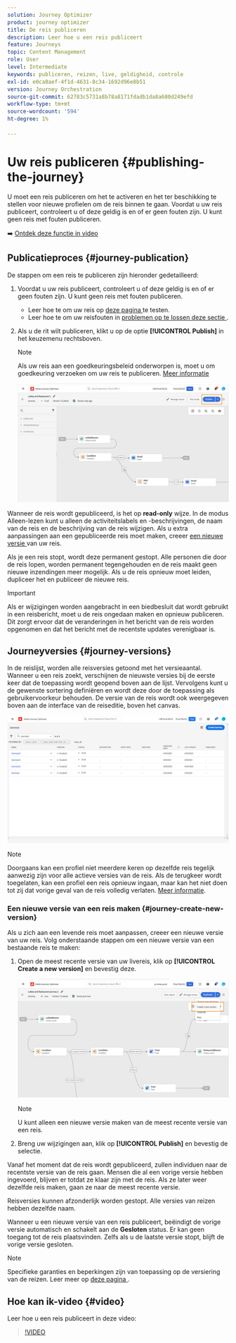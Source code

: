 ```yaml
---
solution: Journey Optimizer
product: journey optimizer
title: De reis publiceren
description: Leer hoe u een reis publiceert
feature: Journeys
topic: Content Management
role: User
level: Intermediate
keywords: publiceren, reizen, live, geldigheid, controle
exl-id: e0ca8aef-4f1d-4631-8c34-1692d96e8b51
version: Journey Orchestration
source-git-commit: 62783c5731a8b78a8171fdadb1da8a680d249efd
workflow-type: tm+mt
source-wordcount: '594'
ht-degree: 1%

---
```


# Uw reis publiceren {#publishing-the-journey}

U moet een reis publiceren om het te activeren en het ter beschikking te stellen voor nieuwe profielen om de reis binnen te gaan. Voordat u uw reis publiceert, controleert u of deze geldig is en of er geen fouten zijn. U kunt geen reis met fouten publiceren.

➡️ [Ontdek deze functie in video](#video)

## Publicatieproces {#journey-publication}

De stappen om een reis te publiceren zijn hieronder gedetailleerd:

1. Voordat u uw reis publiceert, controleert u of deze geldig is en of er geen fouten zijn. U kunt geen reis met fouten publiceren.

   * Leer hoe te om uw reis op [ deze pagina ](testing-the-journey.md) te testen.
   * Leer hoe te om uw reisfouten in [ problemen op te lossen deze sectie ](../building-journeys/troubleshooting.md#checking-for-errors-before-testing).

1. Als u de rit wilt publiceren, klikt u op de optie **[!UICONTROL Publish]** in het keuzemenu rechtsboven.

   >[!NOTE]
   >
   > Als uw reis aan een goedkeuringsbeleid onderworpen is, moet u om goedkeuring verzoeken om uw reis te publiceren. [Meer informatie](../test-approve/gs-approval.md)

   ![](assets/journeyuc1_18.png)

Wanneer de reis wordt gepubliceerd, is het op **read-only** wijze. In de modus Alleen-lezen kunt u alleen de activiteitslabels en -beschrijvingen, de naam van de reis en de beschrijving van de reis wijzigen. Als u extra aanpassingen aan een gepubliceerde reis moet maken, creeer [ een nieuwe versie ](journey-ui.md#journey-versions) van uw reis.

Als je een reis stopt, wordt deze permanent gestopt. Alle personen die door de reis lopen, worden permanent tegengehouden en de reis maakt geen nieuwe inzendingen meer mogelijk. Als u de reis opnieuw moet leiden, dupliceer het en publiceer de nieuwe reis.

>[!IMPORTANT]
>
>Als er wijzigingen worden aangebracht in een biedbesluit dat wordt gebruikt in een reisbericht, moet u de reis ongedaan maken en opnieuw publiceren. Dit zorgt ervoor dat de veranderingen in het bericht van de reis worden opgenomen en dat het bericht met de recentste updates verenigbaar is.

## Journeyversies {#journey-versions}

In de reislijst, worden alle reisversies getoond met het versieaantal. Wanneer u een reis zoekt, verschijnen de nieuwste versies bij de eerste keer dat de toepassing wordt geopend boven aan de lijst. Vervolgens kunt u de gewenste sortering definiëren en wordt deze door de toepassing als gebruikervoorkeur behouden. De versie van de reis wordt ook weergegeven boven aan de interface van de reiseditie, boven het canvas.

![](assets/journeyversions1.png)

>[!NOTE]
>
>Doorgaans kan een profiel niet meerdere keren op dezelfde reis tegelijk aanwezig zijn voor alle actieve versies van de reis. Als de terugkeer wordt toegelaten, kan een profiel een reis opnieuw ingaan, maar kan het niet doen tot zij dat vorige geval van de reis volledig verlaten. [Meer informatie](entry-management.md).

### Een nieuwe versie van een reis maken {#journey-create-new-version}

Als u zich aan een levende reis moet aanpassen, creeer een nieuwe versie van uw reis. Volg onderstaande stappen om een nieuwe versie van een bestaande reis te maken:

1. Open de meest recente versie van uw livereis, klik op **[!UICONTROL Create a new version]** en bevestig deze.

   ![](assets/journeyversions2.png)

   >[!NOTE]
   >
   >U kunt alleen een nieuwe versie maken van de meest recente versie van een reis.

1. Breng uw wijzigingen aan, klik op **[!UICONTROL Publish]** en bevestig de selectie.

Vanaf het moment dat de reis wordt gepubliceerd, zullen individuen naar de recentste versie van de reis gaan. Mensen die al een vorige versie hebben ingevoerd, blijven er totdat ze klaar zijn met de reis. Als ze later weer dezelfde reis maken, gaan ze naar de meest recente versie.

Reisversies kunnen afzonderlijk worden gestopt. Alle versies van reizen hebben dezelfde naam.

Wanneer u een nieuwe versie van een reis publiceert, beëindigt de vorige versie automatisch en schakelt aan de **Gesloten** status. Er kan geen toegang tot de reis plaatsvinden. Zelfs als u de laatste versie stopt, blijft de vorige versie gesloten.


>[!NOTE]
>
>Specifieke garanties en beperkingen zijn van toepassing op de versiering van de reizen. Leer meer op [ deze pagina ](../start/guardrails.md#journey-versions-journey-versions-g).


## Hoe kan ik-video {#video}

Leer hoe u een reis publiceert in deze video:

>[!VIDEO](https://video.tv.adobe.com/v/3424998?quality=12)